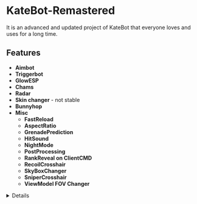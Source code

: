 # KateBot-Remastered
It is an advanced and updated project of KateBot that everyone loves and uses for a long time.

## Features
* **Aimbot**
* **Triggerbot**
* **GlowESP**
* **Chams**
* **Radar**
* **Skin changer** - not stable
* **Bunnyhop**
* **Misc**
  * **FastReload**
  * **AspectRatio**
  * **GrenadePrediction**
  * **HitSound**
  * **NightMode**
  * **PostProcessing**
  * **RankReveal on ClientCMD**
  * **RecoilCrosshair**
  * **SkyBoxChanger**
  * **SniperCrosshair**
  * **ViewModel FOV Changer**
  
<details>

* **CVAR Manager**
* **BSPParser**
* **Input System**
* **PrimaryMonitorLock - Lock Mouse**
